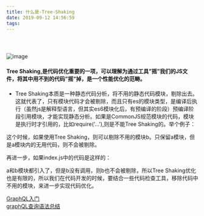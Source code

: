 ```yaml
---
title: 什么是-Tree-Shaking
date: 2019-09-12 14:56:59
tags:
---
```


<div class="post-block"><link itemprop="mainEntityOfPage" href="http://cmszlx.win/2019/09/12/什么是-Tree-Shaking/"><span hidden="" itemprop="author" itemscope="" itemtype="http://schema.org/Person"><meta itemprop="name" content="linXiao"><meta itemprop="description" content=""><meta itemprop="image" content="/images/avatar.gif"></span><span hidden="" itemprop="publisher" itemscope="" itemtype="http://schema.org/Organization"><meta itemprop="name" content="Hurry"></span><header class="post-header"><h1 class="post-title" itemprop="name headline"></h1><div class="post-meta"><span class="post-time"><span class="post-meta-item-icon"><i class="fa fa-calendar-o"></i></span></span></div></header><div class="post-body" itemprop="articleBody"><p><img src="https://user-gold-cdn.xitu.io/2018/1/4/160bfdcf2a31ce4a?imageslim" alt="image"></p><h4 id="Tree-Shaking-是代码优化重要的一项，可以理解为通过工具”摇”我们的JS文件，将其中用不到的代码”摇”掉，是一个性能优化的范畴。"><a href="#Tree-Shaking-是代码优化重要的一项，可以理解为通过工具”摇”我们的JS文件，将其中用不到的代码”摇”掉，是一个性能优化的范畴。" class="headerlink" title="Tree Shaking,是代码优化重要的一项，可以理解为通过工具”摇”我们的JS文件，将其中用不到的代码”摇”掉，是一个性能优化的范畴。"></a>Tree Shaking,是代码优化重要的一项，可以理解为通过工具”摇”我们的JS文件，将其中用不到的代码”摇”掉，是一个性能优化的范畴。</h4><ul><li>Tree Shaking本质是一种静态代码分析，将不用的静态代码模块，剔除出去。这就代表了，只有模块代码才会被剔除，而且只有es的模块类型，是编译后执行（虽然js是解释型语言，但其实es6模块化后，有预编译的阶段）预编译阶段引用模块，才能实现静态分析。如果是CommonJS规范模块的代码，模块是执行时才引用的，比如require(‘…’),则是不能Tree Shaking的。举个例子：</li></ul><precode language="javascript" precodenum="0"></precode><precode language="javascript" precodenum="1"></precode><p>这个时候，如果使用Tree Shaking，则可以剔除不用的模块b。只保留a模块，但是a模块内的无用代码，则不会被剔除。</p><p>再进一步，如果index.js中的代码是这样的：</p><precode language="javascript" precodenum="2"></precode><p>a和b模块都引入了，但是b没有调用，则b也不会被剔除，所以Tree Shaking优化也是有限的，所以我们在代码开发的时候，要结合一些代码检查工具，移除代码中不用的模块，来进一步实现代码优化。</p></div><footer class="post-footer"><div class="post-nav"><div class="post-nav-next post-nav-item"><a href="/2019/09/10/GraphQL入门/" rel="next" title="GraphQL入门"><i class="fa fa-chevron-left"></i> GraphQL入门 </a></div><span class="post-nav-divider"></span><div class="post-nav-prev post-nav-item"><a href="/2020/06/12/graphQL查询语法总结/" rel="prev" title="graphQL查询语法总结"> graphQL查询语法总结 <i class="fa fa-chevron-right"></i></a></div></div></footer></div>
